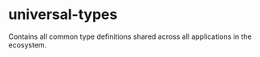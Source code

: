# universal-types

Contains all common type definitions shared across all applications in the ecosystem.
